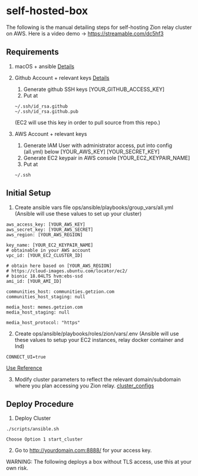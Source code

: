 # self-hosted-box

The following is the manual detailing steps for self-hosting  Zion relay cluster on AWS.
Here is a video demo -> https://streamable.com/dc5hf3

## Requirements
1. macOS + ansible [Details](ops/ansible/README.md)
2. Github Account + relevant keys [Details](https://docs.github.com/en/github/authenticating-to-github/connecting-to-github-with-ssh/generating-a-new-ssh-key-and-adding-it-to-the-ssh-agent) 
   1. Generate github SSH keys [YOUR_GITHUB_ACCESS_KEY] 
   2. Put at

    ```
    ~/.ssh/id_rsa.github
    ~/.ssh/id_rsa.github.pub
    ```
     (EC2 will use this key in order to pull source from this repo.)

3. AWS Account + relevant keys
    1. Generate IAM User with administrator access, put into config (all.yml) below [YOUR_AWS_KEY] [YOUR_SECRET_KEY]
    2. Generate EC2 keypair in AWS console [YOUR_EC2_KEYPAIR_NAME]
    3. Put at

    ```
    ~/.ssh
    ```

## Initial Setup

1. Create ansible vars file ops/ansible/playbooks/group_vars/all.yml (Ansible will use these values to set up your cluster)

```
aws_access_key: [YOUR_AWS_KEY]
aws_secret_key: [YOUR_AWS_SECRET]
aws_region: [YOUR_AWS_REGION]

key_name: [YOUR_EC2_KEYPAIR_NAME]
# obtainable in your AWS account
vpc_id: [YOUR_EC2_CLUSTER_ID]

# obtain here based on [YOUR_AWS_REGION]
# https://cloud-images.ubuntu.com/locator/ec2/
# bionic 18.04LTS hvm:ebs-ssd
ami_id: [YOUR_AMI_ID]

communities_host: communities.getzion.com
communities_host_staging: null

media_host: memes.getzion.com
media_host_staging: null

media_host_protocol: "https"
```

2. Create ops/ansible/playbooks/roles/zion/vars/.env (Ansible will use these values to setup your EC2 instances, relay docker container and lnd)
   
```
CONNECT_UI=true
```

[Use Reference](ops/ansible/playbooks/roles/play/tasks/main.yml)

3. Modify cluster parameters to reflect the relevant domain/subdomain where you plan accessing you Zion relay.
[cluster_configs](ops/ansible/playbooks/cluster_configs.yml) 


## Deploy Procedure
1. Deploy Cluster
```
./scripts/ansible.sh

Choose Option 1 start_cluster
```

2. Go to http://yourdomain.com:8888/ for your access key.
   
WARNING:
The following deploys a box without TLS access, use this at your own risk.
